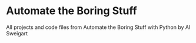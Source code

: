 # Automate the Boring Stuff
All projects and code files from Automate the Boring Stuff with Python by Al Sweigart


